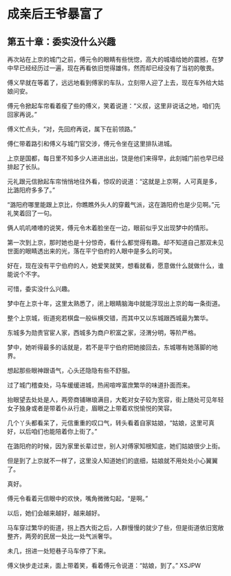 # 成亲后王爷暴富了 
 ## 第五十章：委实没什么兴趣
  再次站在上京的城门之前，傅元令的眼睛有些恍惚，高大的城墙给她的震撼，在梦中早已经经历过一遍，现在再看依旧觉得雄伟，然而却已经没有了当初的敬畏。  
  
 傅义早就在等着了，远远地看到傅家的车队，立刻带人迎了上去，现在车外给大姑娘问安。  
  
 傅元令掀起车帘看着瘦了些的傅义，笑着说道：“义叔，这里非说话之地，咱们先回家再说。”  
  
 傅义忙点头，“对，先回府再说，属下在前领路。”  
  
 傅仁带着路引和傅义与城门官交涉，傅元令坐在这里排队进城。  
  
 上京是国都，每日里不知多少人进进出出，饶是他们来得早，此刻城门前也早已经排起了长队。  
  
 元礼跟元信掀起车帘悄悄地往外看，惊叹的说道：“这就是上京啊，人可真是多，比潞阳府多多了。”  
  
 “潞阳府哪里能跟上京比，你瞧瞧外头人的穿戴气派，这在潞阳府也是少见啊。”元礼笑着回了一句。  
  
 俩人叽叽喳喳的说笑，傅元令木着脸坐在一边，眼前似乎又出现梦中的情形。  
  
 第一次到上京，那时她也是十分惊奇，看什么都觉得有趣。却不知道自己那双未见世面的眼睛透出来的光，落在平宁伯府的人眼中是多么的可笑。  
  
 好在，现在没有平宁伯府的人，她爱笑就笑，想看就看，愿意做什么就做什么，谁能说个不字。  
  
 可惜，委实没什么兴趣。  
  
 梦中在上京十年，这里太熟悉了，闭上眼睛脑海中就能浮现出上京的每一条街道。  
  
 整个上京城，街道宛若棋盘一般纵横交错，而其中又以东城跟西城最为繁华。  
  
 东城多为勋贵官宦人家，西城多为商户积富之家，泾渭分明，等阶严格。  
  
 梦中，她听得最多的话就是，若不是平宁伯府把她接回去，东城哪有她落脚的地界。  
  
 想起那些眼神跟语气，心头还隐隐有些不舒服。  
  
 过了城门稽查处，马车缓缓进城，热闹喧哗富庶繁华的味道扑面而来。  
  
 抬眼望去处处是人，两旁商铺琳琅满目，大乾对女子较为宽容，街上随处可见年轻女子独身或者是带着仆从行走，眉眼之上带着欢悦愉悦的笑容。  
  
 几个丫头都看呆了，元信重重的叹口气，转头看着自家姑娘，“姑娘，这里可真好，以后咱们也能陪着你上街了。”  
  
 在潞阳府的时候，因为家里长辈过世，别人对傅家知根知底，她们姑娘很少上街。  
  
 但是到了上京就不一样了，这里没人知道她们的底细，姑娘就不用处处小心翼翼了。  
  
 真好。  
  
 傅元令看着元信眼中的欢快，嘴角微微勾起，“是啊。”  
  
 以后，她们会越来越好，越来越好。  
  
 马车穿过繁华的街道，拐上西大街之后，人群慢慢的就少了些，但是街道依旧宽敞整齐，两旁的民居一处比一处气派奢华。  
  
 未几，拐进一处短巷子马车停了下来。  
  
 傅义快步走过来，面上带着笑，看着傅元令说道：“姑娘，到了。” 
XSJPW